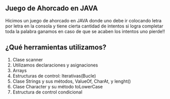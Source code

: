 ## Juego de Ahorcado en JAVA

Hicimos un juego de ahorcado en JAVA donde uno debe ir colocando letra por letra  en la consola y tiene cierta cantidad de intentos si logra completar toda la palabra ganamos en caso de que se acaben los intentos uno pierde!!


## ¿Qué herramientas utilizamos?

 1. Clase scanner
 2. Utilizamos declaraciones y asignaciones
 3. Arrays
 4. Estructuras de control: Iterativas(Bucle)
 5. Clase Strings y sus métodos, ValueOf, CharAt, y lenght()
 6. Clase Character y su método toLowerCase
 7. Estructura de control condicional


